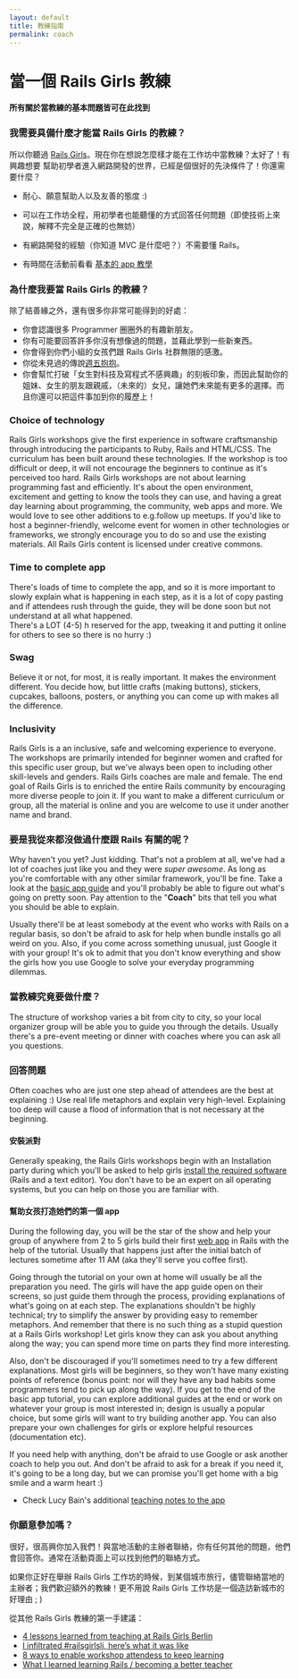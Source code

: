 ```yaml
---
layout: default
title: 教練指南
permalink: coach
---
```


# 當一個 Rails Girls 教練

**所有關於當教練的基本問題皆可在此找到**

### 我需要具備什麼才能當 Rails Girls 的教練？

所以你聽過 [Rails Girls](http://railsgirls.com/)。現在你在想說怎麼樣才能在工作坊中當教練？太好了！有興趣想要 幫助初學者進入網路開發的世界，已經是個很好的先決條件了！你還需要什麼？

- 耐心、願意幫助人以及友善的態度 :)

- 可以在工作坊全程，用初學者也能聽懂的方式回答任何問題（即使技術上來說，解釋不完全是正確的也無妨）

- 有網路開發的經驗（你知道 MVC 是什麼吧？）不需要懂 Rails。

- 有時間在活動前看看 [基本的 app 教學][app]

### 為什麼我要當 Rails Girls 的教練？

除了結善緣之外，還有很多你非常可能得到的好處：

- 你會認識很多 Programmer 圈圈外的有趣新朋友。
- 你有可能要回答許多你沒有想像過的問題，並藉此學到一些新東西。
- 你會得到你們小組的女孩們跟 Rails Girls 社群無限的感激。
- 你從未見過的傳說[週五抱抱](http://fridayhug.com)。
- 你會幫忙打破「女生對科技及寫程式不感興趣」的刻板印象，而因此幫助你的姐妹、女生的朋友跟親戚，（未來的）女兒，讓她們未來能有更多的選擇。而且你還可以把這件事加到你的履歷上！

### Choice of technology

Rails Girls workshops give the first experience in software craftsmanship through introducing the participants to Ruby, Rails and HTML/CSS. The curriculum has been built around these technologies. If the workshop is too difficult or deep, it will not encourage the beginners to continue as it's perceived too hard. Rails Girls workshops are not about learning programming fast and efficiently. It's about the open environment, excitement and getting to know the tools they can use, and having a great day learning about programming, the community, web apps and more. We would love to see other additions to e.g.follow up meetups. If you'd like to host a beginner-friendly, welcome event for women in other technologies or frameworks, we strongly encourage you to do so and use the existing materials. All Rails Girls content is licensed under creative commons.


### Time to complete app

There's loads of time to complete the app, and so it is more important to slowly explain what is happening in each step, as it is a lot of copy pasting and if attendees rush through the guide, they will be done soon but not understand at all what happened.
<br> There's a LOT (4-5) h reserved for the app, tweaking it and putting it online for others to see so there is no hurry :)


### Swag

Believe it or not, for most, it is really important. It makes the environment different. You decide how, but little crafts (making buttons), stickers, cupcakes, balloons, posters, or anything you can come up with makes all the difference.


### Inclusivity

Rails Girls is a an inclusive, safe and welcoming experience to everyone. The workshops are primarily intended for beginner women and crafted for this specific user group, but we've always been open to including other skill-levels and genders. Rails Girls coaches are male and female. The end goal of Rails Girls is to enriched the entire Rails community by encouraging more diverse people to join it. If you want to make a different curriculum or group, all the material is online and you are welcome to use it under another name and brand.

### 要是我從來都沒做過什麼跟 Rails 有關的呢？

Why haven't you yet? Just kidding. That's not a problem at all, we've had a lot of coaches just like you and they were *super awesome*. As long as you're comfortable with any other similar framework, you'll be fine. Take a look at the [basic app guide][app] and you'll probably be able to figure out what's going on pretty soon. Pay attention to the "**Coach**" bits that tell you what you should be able to explain.

Usually there'll be at least somebody at the event who works with Rails on a regular basis, so don't be afraid to ask for help when bundle installs go all weird on you. Also, if you come across something unusual, just Google it with your group! It's ok to admit that you don't know everything and show the girls how you use Google to solve your everyday programming dilemmas.

### 當教練究竟要做什麼？

The structure of workshop varies a bit from city to city, so your local organizer group will be able you to guide you through the details. Usually there's a pre-event meeting or dinner with coaches where you can ask all you questions.

### 回答問題

Often coaches who are just one step ahead of attendees are the best at explaining :) Use real life metaphors and explain very high-level. Explaining too deep will cause a flood of information that is not necessary at the beginning.

#### 安裝派對

Generally speaking, the Rails Girls workshops begin with an Installation party during which you'll be asked to help girls [install the required software][install] (Rails and a text editor). You don't have to be an expert on all operating systems, but you can help on those you are familiar with.

#### 幫助女孩打造她們的第一個 app

During the following day, you will be the star of the show and help your group of anywhere from 2 to 5 girls build their first [web app][app] in Rails with the help of the tutorial. Usually that happens just after the initial batch of lectures sometime after 11 AM (aka they'll serve you coffee first).

Going through the tutorial on your own at home will usually be all the preparation you need. The girls will have the app guide open on their screens, so just guide them through the process, providing explanations of what's going on at each step. The explanations shouldn't be highly technical; try to simplify the answer by providing easy to remember metaphors. And remember that there is no such thing as a stupid question at a Rails Girls workshop! Let girls know they can ask you about anything along the way; you can spend more time on parts they find more interesting.

Also, don't be discouraged if you'll sometimes need to try a few different explanations. Most girls will be beginners, so they won't have many existing points of reference (bonus point: nor will they have any bad habits some programmers tend to pick up along the way). If you get to the end of the basic app tutorial, you can explore additional guides at the end or work on whatever your group is most interested in; design is usually a popular choice, but some girls will want to try building another app. You can also prepare your own challenges for girls or explore helpful resources (documentation etc).

If you need help with anything, don't be afraid to use Google or ask another coach to help you out. And don't be afraid to ask for a break if you need it, it's going to be a long day, but we can promise you'll get home with a big smile and a warm heart :)

* Check Lucy Bain's additional [teaching notes to the app](https://github.com/lbain/railsgirls)

### 你願意參加嗎？

很好，很高興你加入我們！與當地活動的主辦者聯絡，你有任何其他的問題，他們會回答你。通常在活動頁面上可以找到他們的聯絡方式。

如果你正好在舉辦 Rails Girls 工作坊的時候，到某個城市旅行，儘管聯絡當地的主辦者；我們歡迎額外的教練！更不用說 Rails Girls 工作坊是一個造訪新城市的好理由 ; )

從其他 Rails Girls 教練的第一手建議：

- [4 lessons learned from teaching at Rails Girls Berlin](http://pragtob.wordpress.com/2012/08/14/4-lessons-learned-from-teaching-at-rails-girls-berlin/)
- [I infiltrated #railsgirlslj, here’s what it was like](http://swizec.com/blog/i-infiltrated-railsgirlsj-heres-what-it-was-like/swizec/5717)
- [8 ways to enable workshop attendess to keep learning](http://pragtob.wordpress.com/2013/06/14/8-ways-to-enable-workshop-attendess-to-keep-learning/)
- [What I learned learning Rails / becoming a better teacher](http://floordrees.tumblr.com/post/58784746482/what-i-learned-learning-rails-becoming-a-better)

[app]: http://guides.railsgirls.tw/app
[install]: http://guides.railsgirls.tw/install/


